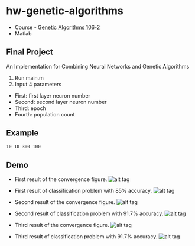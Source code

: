 # hw-genetic-algorithms

* Course - [Genetic Algorithms 106-2](http://class-qry.acad.ncku.edu.tw/syllabus/online_display.php?syear=0106&sem=2&co_no=P76C100&class_code=)
* Matlab

## Final Project ##
An Implementation for Combining Neural Networks and Genetic Algorithms

1. Run main.m
2. Input 4 parameters

* First: first layer neuron number
* Second: second layer neuron number
* Third: epoch
* Fourth: population count

## Example ##
```bash
10 10 300 100
```

## Demo ##

* First result of the convergence figure.
![alt tag](https://i.imgur.com/RxpMEJo.png)

* First result of classification problem with 85% accuracy.
![alt tag](https://i.imgur.com/pDMfkUJ.png)

* Second result of the convergence figure.
![alt tag](https://i.imgur.com/uSWuxuQ.png)

* Second result of classification problem with 91.7% accuracy.
![alt tag](https://i.imgur.com/GkNfaKu.png)

* Third result of the convergence figure.
![alt tag](https://i.imgur.com/FiUwhKs.png)

* Third result of classification problem with 91.7% accuracy.
![alt tag](https://i.imgur.com/jpzHsxn.png)
